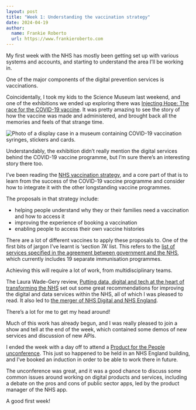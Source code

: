 ```yaml
---
layout: post
title: "Week 1: Understanding the vaccination strategy"
date: 2024-04-19
author:
  name: Frankie Roberto
  url: https://www.frankieroberto.com
---
```


My first week with the NHS has mostly been getting set up with various systems and accounts, and starting to understand the area I’ll be working in.

One of the major components of the digital prevention services is vaccinations.

Coincidentally, I took my kids to the Science Museum last weekend, and one of the exhibitions we ended up exploring there was [Injecting Hope: The race for the COVID-19 vaccine](https://www.sciencemuseum.org.uk/see-and-do/injecting-hope). It was pretty amazing to see the story of how the vaccine was made and administered, and brought back all the memories and feels of that strange time.

![Photo of a display case in a museum containing COVID-19 vaccination syringes, stickers and cards.](/images/science-museum-vaccine-exhibition.jpeg "Injecting Hope: The race for the COVID-19 vaccine")

Understandably, the exhibition didn’t really mention the digital services behind the COVID-19 vaccine programme, but I’m sure there’s an interesting story there too.

I’ve been reading the [NHS vaccination strategy](https://www.england.nhs.uk/long-read/nhs-vaccination-strategy/), and a core part of that is to learn from the success of the COVID-19 vaccine programme and consider how to integrate it with the other longstanding vaccine programmes.

The proposals in that strategy include:

* helping people understand why they or their families need a vaccination and how to access it
* improving the experience of booking a vaccination
* enabling people to access their own vaccine histories

There are a lot of different vaccines to apply these proposals to. One of the first bits of jargon I’ve learnt is ‘section 7A’ list. This refers to the [list of services specified in the agreement between government and the NHS](https://www.gov.uk/government/publications/public-health-commissioning-in-the-nhs-2023-to-2024/nhs-public-health-functions-agreement-2023-to-2024#annex-a-services-to-be-provided), which currently includes 19 separate immunisation programmes.

Achieving this will require a lot of work, from multidisciplinary teams.

The Laura Wade-Gery review, [Putting data, digital and tech at the heart of transforming the NHS](https://www.gov.uk/government/publications/putting-data-digital-and-tech-at-the-heart-of-transforming-the-nhs/putting-data-digital-and-tech-at-the-heart-of-transforming-the-nhs) set out some great recommendations for improving the digital and data services within the NHS, all of which I was pleased to read. It also led to [the merger of NHS Digital and NHS England](https://transform.england.nhs.uk/nhs-digital-merges-with-nhs-england/).

There’s a lot for me to get my head around!

Much of this work has already begun, and I was really pleased to join a show and tell at the end of the week, which contained some demos of new services and discussion of new APIs.

I ended the week with a day off to attend a [Product for the People unconference](https://productforthepeople.xyz/product-for-the-people-4-london-d1d1cc92ebdc). This just so happened to be held in an NHS England building, and I’ve booked an induction in order to be able to work there in future.

The unconference was great, and it was a good chance to discuss some common issues around working on digital products and services, including a debate on the pros and cons of public sector apps, led by the product manager of the NHS app.

A good first week!
